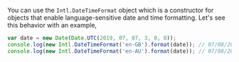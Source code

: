 
  You can use the `Intl.DateTimeFormat` object which is a constructor for objects that enable language-sensitive date and time formatting. Let's see this behavior with an example,

  ```javascript
  var date = new Date(Date.UTC(2019, 07, 07, 3, 0, 0));
  console.log(new Intl.DateTimeFormat('en-GB').format(date)); // 07/08/2019
  console.log(new Intl.DateTimeFormat('en-AU').format(date)); // 07/08/2019
  ```
